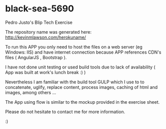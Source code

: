 # black-sea-5690
Pedro Justo's Blip Tech Exercise

The repository name was generated here: http://kevinmlawson.com/herokuname/

To run this APP you only need to host the files on a web server (eg Windows: IIS) and have internet connection because APP references CDN's files ( AngularJS , Bootstrap ).

I have not done unit testing or used build tools due to lack of availability ( App was built at work's lunch break :) )

Nevertheless I am familiar with the build tool GULP which I use to to concatenate, uglify, replace content, process images, caching of html and images, among others ...


The App using flow is similar to the mockup provided in the exercise sheet.

Please do not hesitate to contact me for more information.

:)

